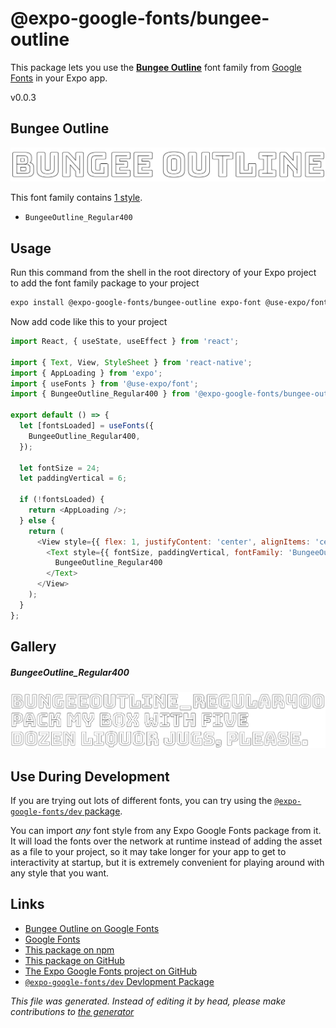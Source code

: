 # @expo-google-fonts/bungee-outline

This package lets you use the [**Bungee Outline**](https://fonts.google.com/specimen/Bungee+Outline) font family from [Google Fonts](https://fonts.google.com/) in your Expo app.

v0.0.3

## Bungee Outline

![Bungee Outline](./font-family.png)

This font family contains [1 style](#gallery).

- `BungeeOutline_Regular400`

## Usage

Run this command from the shell in the root directory of your Expo project to add the font family package to your project
```sh
expo install @expo-google-fonts/bungee-outline expo-font @use-expo/font
```

Now add code like this to your project
```js
import React, { useState, useEffect } from 'react';

import { Text, View, StyleSheet } from 'react-native';
import { AppLoading } from 'expo';
import { useFonts } from '@use-expo/font';
import { BungeeOutline_Regular400 } from '@expo-google-fonts/bungee-outline';

export default () => {
  let [fontsLoaded] = useFonts({
    BungeeOutline_Regular400,
  });

  let fontSize = 24;
  let paddingVertical = 6;

  if (!fontsLoaded) {
    return <AppLoading />;
  } else {
    return (
      <View style={{ flex: 1, justifyContent: 'center', alignItems: 'center' }}>
        <Text style={{ fontSize, paddingVertical, fontFamily: 'BungeeOutline_Regular400' }}>
          BungeeOutline_Regular400
        </Text>
      </View>
    );
  }
};

```

## Gallery

##### BungeeOutline_Regular400
![BungeeOutline_Regular400](./53bb5dbad57c06403c9f7c9503b0397f17f001d2a0881305c5bee9de3c610f78.ttf.png)


## Use During Development

If you are trying out lots of different fonts, you can try using the [`@expo-google-fonts/dev` package](https://github.com/expo/google-fonts/tree/master/font-packages/dev#readme).

You can import *any* font style from any Expo Google Fonts package from it. It will load the fonts
over the network at runtime instead of adding the asset as a file to your project, so it may take longer
for your app to get to interactivity at startup, but it is extremely convenient
for playing around with any style that you want.

## Links

- [Bungee Outline on Google Fonts](https://fonts.google.com/specimen/Bungee+Outline)
- [Google Fonts](https://fonts.google.com/)
- [This package on npm](https://www.npmjs.com/package/@expo-google-fonts/bungee-outline)
- [This package on GitHub](https://github.com/expo/google-fonts/tree/master/font-packages/bungee-outline)
- [The Expo Google Fonts project on GitHub](https://github.com/expo/google-fonts)
- [`@expo-google-fonts/dev` Devlopment Package](https://github.com/expo/google-fonts/tree/master/font-packages/dev)


*This file was generated. Instead of editing it by head, please make contributions to [the generator](https://github.com/expo/google-fonts/tree/master/packages/generator)*
